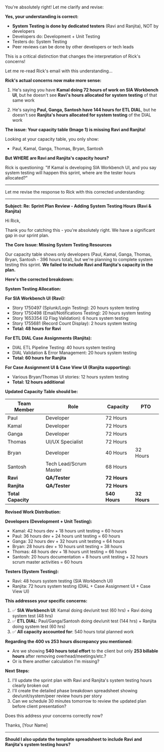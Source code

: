 You're absolutely right! Let me clarify and revise:

**Yes, your understanding is correct:**
- **System Testing is done by dedicated testers** (Ravi and Ranjita), NOT by developers
- Developers do: Development + Unit Testing
- Testers do: System Testing
- Peer reviews can be done by other developers or tech leads

This is a critical distinction that changes the interpretation of Rick's concerns!

Let me re-read Rick's email with this understanding...

**Rick's actual concerns now make more sense:**

1. He's saying you have **Kamal doing 72 hours of work on SIA Workbench UI**, but he doesn't see **Ravi's hours allocated for system testing** of that same work

2. He's saying **Paul, Ganga, Santosh have 144 hours for ETL DIAL**, but he doesn't see **Ranjita's hours allocated for system testing** of the DIAL work

**The issue: Your capacity table (Image 1) is missing Ravi and Ranjita!**

Looking at your capacity table, you only show:
- Paul, Kamal, Ganga, Thomas, Bryan, Santosh

**But WHERE are Ravi and Ranjita's capacity hours?**

Rick is questioning: "If Kamal is developing SIA Workbench UI, and you say system testing will happen this sprint, where are the tester hours allocated?"

---

Let me revise the response to Rick with this corrected understanding:

---

**Subject: Re: Sprint Plan Review - Adding System Testing Hours (Ravi & Ranjita)**

Hi Rick,

Thank you for catching this - you're absolutely right. We have a significant gap in our sprint plan.

**The Core Issue: Missing System Testing Resources**

Our capacity table shows only developers (Paul, Kamal, Ganga, Thomas, Bryan, Santosh - 396 hours total), but we're planning to complete system testing this sprint. **We failed to include Ravi and Ranjita's capacity in the plan.**

**Here's the corrected breakdown:**

**System Testing Allocation:**

**For SIA Workbench UI (Ravi):**
- Story 1750497 (Splunk/Login Testing): 20 hours system testing
- Story 1750498 (Email/Notifications Testing): 20 hours system testing  
- Story 1653354 (Q Flag Validation): 6 hours system testing
- Story 1755681 (Record Count Display): 2 hours system testing
- **Total: 48 hours for Ravi**

**For ETL DIAL Case Assignments (Ranjita):**
- DIAL ETL Pipeline Testing: 40 hours system testing
- DIAL Validation & Error Management: 20 hours system testing
- **Total: 60 hours for Ranjita**

**For Case Assignment UI & Case View UI (Ranjita supporting):**
- Various Bryan/Thomas UI stories: 12 hours system testing
- **Total: 12 hours additional**

**Updated Capacity Table should be:**

| Team Member | Role | Capacity | PTO |
|-------------|------|----------|-----|
| Paul | Developer | 72 Hours | |
| Kamal | Developer | 72 Hours | |
| Ganga | Developer | 72 Hours | |
| Thomas | UI/UX Specialist | 72 Hours | |
| Bryan | Developer | 40 Hours | 32 Hours |
| Santosh | Tech Lead/Scrum Master | 68 Hours | |
| **Ravi** | **QA/Tester** | **72 Hours** | |
| **Ranjita** | **QA/Tester** | **72 Hours** | |
| **Total Capacity** | | **540 Hours** | **32 Hours** |

**Revised Work Distribution:**

**Developers (Development + Unit Testing):**
- Kamal: 42 hours dev + 18 hours unit testing = 60 hours
- Paul: 36 hours dev + 24 hours unit testing = 60 hours
- Ganga: 32 hours dev + 32 hours unit testing = 64 hours
- Bryan: 28 hours dev + 10 hours unit testing = 38 hours
- Thomas: 48 hours dev + 18 hours unit testing = 66 hours
- Santosh: 20 hours documentation + 8 hours unit testing + 32 hours scrum master activities = 60 hours

**Testers (System Testing):**
- Ravi: 48 hours system testing (SIA Workbench UI)
- Ranjita: 72 hours system testing (DIAL + Case Assignment UI + Case View UI)

**This addresses your specific concerns:**

1. ✅ **SIA Workbench UI**: Kamal doing dev/unit test (60 hrs) + Ravi doing system test (48 hrs)
2. ✅ **ETL DIAL**: Paul/Ganga/Santosh doing dev/unit test (144 hrs) + Ranjita doing system test (60 hrs)
3. ✅ **All capacity accounted for**: 540 hours total planned work

**Regarding the 400 vs 253 hours discrepancy you mentioned:**
- Are we showing **540 hours total effort** to the client but only **253 billable hours** after removing overhead/meetings/etc.?
- Or is there another calculation I'm missing?

**Next Steps:**
1. I'll update the sprint plan with Ravi and Ranjita's system testing hours clearly broken out
2. I'll create the detailed phase breakdown spreadsheet showing dev/unit/system/peer review hours per story
3. Can we schedule 30 minutes tomorrow to review the updated plan before client presentation?

Does this address your concerns correctly now?

Thanks,
[Your Name]

---

**Should I also update the template spreadsheet to include Ravi and Ranjita's system testing hours?**
